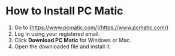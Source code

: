 # How to Install PC Matic

1. Go to [https://www.pcmatic.com/](https://www.pcmatic.com/)
2. Log in using your registered email.
3. Click **Download PC Matic** for Windows or Mac.
4. Open the downloaded file and install it.